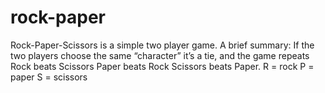 # rock-paper
Rock-Paper-Scissors is a simple two player game.
A brief summary:
If the two players choose the same “character” it’s a tie, and the game repeats
Rock beats Scissors
Paper beats Rock
Scissors beats Paper.
R = rock
P = paper
S = scissors